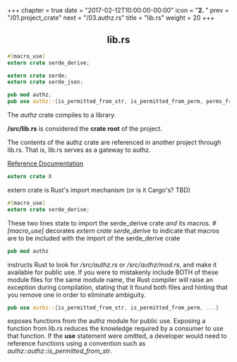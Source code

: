 +++
chapter = true
date = "2017-02-12T10:00:00-00:00"
icon = "<b>2. </b>"
prev = "/01.project_crate"
next = "/03.authz.rs"
title = "lib.rs"
weight = 20
+++

## <center> lib.rs </center>

```rust
#[macro_use]
extern crate serde_derive;

extern crate serde;
extern crate serde_json;

pub mod authz;
pub use authz::{is_permitted_from_str, is_permitted_from_perm, perms_from_buffer, Permission};
```


The *authz* crate compiles to a library.

**/src/lib.rs** is considered the **crate root** of the project.

The contents of the authz crate are referenced in another project through lib.rs.  That is, lib.rs serves as a gateway to authz.

[Reference Documentation](https://doc.rust-lang.org/book/conditional-compilation.html)

```rust
extern crate X
```
extern crate is Rust's import mechanism (or is it Cargo's? TBD)


```rust
#[macro_use]
extern crate serde_derive;
```
These two lines state to import the serde_derive crate *and* its macros. *#[macro_use]* decorates *extern crate serde_derive* to indicate that macros are to be included with the import of the serde_derive crate

```rust
pub mod authz
```

instructs Rust to look for */src/authz.rs* or */src/authz/mod.rs*, and make it available for public use.  If you were to mistakenly include BOTH of these module files for the same module name, the Rust compiler will raise an exception during compilation, stating that it found both files and hinting that you remove one in order to eliminate ambiguity.


```rust
pub use authz::{is_permitted_from_str, is_permitted_from_perm, ...}
```

exposes functions from the authz module for public use.  Exposing a function from lib.rs reduces the knowledge required by a consumer to use that function.  If the **use** statement were omitted, a developer would need to reference functions using a convention such as *authz::authz::is_permitted_from_str*.
